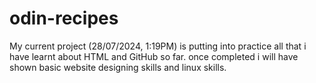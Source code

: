 # odin-recipes
My current project (28/07/2024, 1:19PM) is putting into practice all that i have learnt about HTML and GitHub so far.
once completed i will have shown basic website designing skills and linux skills.